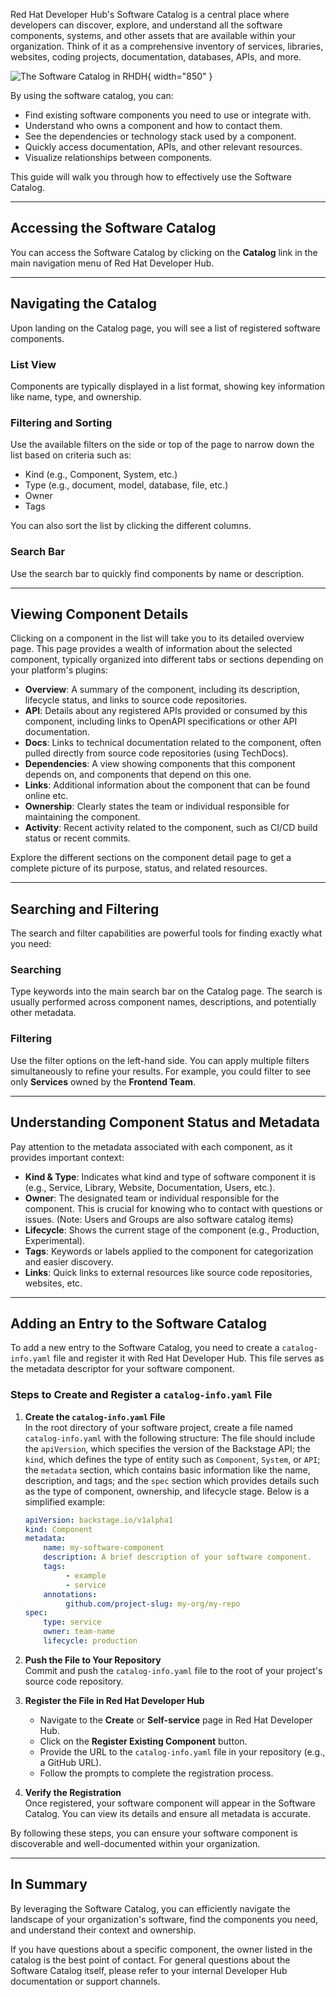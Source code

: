 Red Hat Developer Hub's Software Catalog is a central place where developers can discover, explore, and understand all the software components, systems, and other assets that are available within your organization. Think of it as a comprehensive inventory of services, libraries, websites, coding projects, documentation, databases, APIs, and more.

![The Software Catalog in RHDH](./images/rhdh-software-catalog.jpg){ width="850" }

By using the software catalog, you can:

* Find existing software components you need to use or integrate with.
* Understand who owns a component and how to contact them.
* See the dependencies or technology stack used by a component.
* Quickly access documentation, APIs, and other relevant resources.
* Visualize relationships between components.

This guide will walk you through how to effectively use the Software Catalog.

---

## Accessing the Software Catalog

You can access the Software Catalog by clicking on the **Catalog** link in the main navigation menu of Red Hat Developer Hub.

---

## Navigating the Catalog

Upon landing on the Catalog page, you will see a list of registered software components.

### List View
Components are typically displayed in a list format, showing key information like name, type, and ownership.

### Filtering and Sorting
Use the available filters on the side or top of the page to narrow down the list based on criteria such as:

* Kind (e.g., Component, System, etc.)
* Type (e.g., document, model, database, file, etc.)
* Owner
* Tags

You can also sort the list by clicking the different columns.

### Search Bar
Use the search bar to quickly find components by name or description.

---

## Viewing Component Details

Clicking on a component in the list will take you to its detailed overview page. This page provides a wealth of information about the selected component, typically organized into different tabs or sections depending on your platform's plugins:

* **Overview**: A summary of the component, including its description, lifecycle status, and links to source code repositories.
* **API**: Details about any registered APIs provided or consumed by this component, including links to OpenAPI specifications or other API documentation.
* **Docs**: Links to technical documentation related to the component, often pulled directly from source code repositories (using TechDocs).
* **Dependencies**: A view showing components that this component depends on, and components that depend on this one.
* **Links**: Additional information about the component that can be found online etc.
* **Ownership**: Clearly states the team or individual responsible for maintaining the component.
* **Activity**: Recent activity related to the component, such as CI/CD build status or recent commits.

Explore the different sections on the component detail page to get a complete picture of its purpose, status, and related resources.

---

## Searching and Filtering

The search and filter capabilities are powerful tools for finding exactly what you need:

### Searching
Type keywords into the main search bar on the Catalog page. The search is usually performed across component names, descriptions, and potentially other metadata.

### Filtering
Use the filter options on the left-hand side. You can apply multiple filters simultaneously to refine your results. For example, you could filter to see only **Services** owned by the **Frontend Team**.

---

## Understanding Component Status and Metadata

Pay attention to the metadata associated with each component, as it provides important context:

* **Kind & Type**: Indicates what kind and type of software component it is (e.g., Service, Library, Website, Documentation, Users, etc.).
* **Owner**: The designated team or individual responsible for the component. This is crucial for knowing who to contact with questions or issues. (Note: Users and Groups are also software catalog items)
* **Lifecycle**: Shows the current stage of the component (e.g., Production, Experimental).
* **Tags**: Keywords or labels applied to the component for categorization and easier discovery.
* **Links**: Quick links to external resources like source code repositories, websites, etc.

---

## Adding an Entry to the Software Catalog

To add a new entry to the Software Catalog, you need to create a `catalog-info.yaml` file and register it with Red Hat Developer Hub. This file serves as the metadata descriptor for your software component.

### Steps to Create and Register a `catalog-info.yaml` File

1. **Create the `catalog-info.yaml` File**  
    In the root directory of your software project, create a file named `catalog-info.yaml` with the following structure: The file should include the `apiVersion`, which specifies the version of the Backstage API; the `kind`, which defines the type of entity such as `Component`, `System`, or `API`; the `metadata` section, which contains basic information like the name, description, and tags; and the `spec` section which provides details such as the type of component, ownership, and lifecycle stage. Below is a simplified example:

    ```yaml
    apiVersion: backstage.io/v1alpha1
    kind: Component
    metadata:
        name: my-software-component
        description: A brief description of your software component.
        tags:
             - example
             - service
        annotations:
             github.com/project-slug: my-org/my-repo
    spec:
        type: service
        owner: team-name
        lifecycle: production
    ```

2. **Push the File to Your Repository**  
    Commit and push the `catalog-info.yaml` file to the root of your project's source code repository.

3. **Register the File in Red Hat Developer Hub**  

    - Navigate to the **Create** or **Self-service** page in Red Hat Developer Hub.
    - Click on the **Register Existing Component** button.
    - Provide the URL to the `catalog-info.yaml` file in your repository (e.g., a GitHub URL).
    - Follow the prompts to complete the registration process.

4. **Verify the Registration**  
    Once registered, your software component will appear in the Software Catalog. You can view its details and ensure all metadata is accurate.

By following these steps, you can ensure your software component is discoverable and well-documented within your organization.

---

## In Summary
By leveraging the Software Catalog, you can efficiently navigate the landscape of your organization's software, find the components you need, and understand their context and ownership.

If you have questions about a specific component, the owner listed in the catalog is the best point of contact. For general questions about the Software Catalog itself, please refer to your internal Developer Hub documentation or support channels.